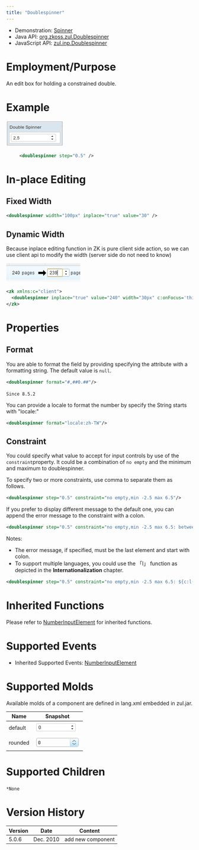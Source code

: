 ```yaml
---
title: "Doublespinner"
---
```



- Demonstration:
  [Spinner](http://www.zkoss.org/zkdemo/input/form_sample)
- Java API: [org.zkoss.zul.Doublespinner](https://www.zkoss.org/javadoc/latest/zk/org/zkoss/zul/Doublespinner.html)
- JavaScript API:
  [zul.inp.Doublespinner](https://www.zkoss.org/javadoc/latest/jsdoc/classes/zul.inp.Doublespinner.html)


# Employment/Purpose

An edit box for holding a constrained double.

# Example

![](/zk_component_ref/images/ZKComRef_Doublespinner.png)

```xml
     <doublespinner step="0.5" />
```

# In-place Editing

## Fixed Width

```xml
<doublespinner width="100px" inplace="true" value="30" />
```

## Dynamic Width

Because inplace editing function in ZK is pure client side action, so we
can use client api to modify the width (server side do not need to know)

![](/zk_component_ref/images/ZK_Component_Reference-Input-Spinner-inplace.jpg)

```xml
<zk xmlns:c="client">
  <doublespinner inplace="true" value="240" width="30px" c:onFocus='this.setWidth("60px")' c:onBlur='this.setWidth("30px")' />
</zk>
```

# Properties

## Format

You are able to format the field by providing specifying the attribute
with a formatting string. The default value is `null`.

```xml
<doublespinner format="#,##0.##"/>
```

`Since 8.5.2`

You can provide a locale to format the number by specify the String
starts with "locale:"

```xml
<doublespinner format="locale:zh-TW"/>
```

## Constraint

You could specify what value to accept for input controls by use of the
`constraint`property. It could be a combination of `no empty` and the
minimum and maximum to doublespinner.

To specify two or more constraints, use comma to separate them as
follows.

```xml
<doublespinner step="0.5" constraint="no empty,min -2.5 max 6.5"/>
```

If you prefer to display different message to the default one, you can
append the error message to the constraint with a colon.

```xml
<doublespinner step="0.5" constraint="no empty,min -2.5 max 6.5: between -2.5 to 6.5"/>
```

Notes:

- The error message, if specified, must be the last element and start
  with colon.
- To support multiple languages, you could use the 「l」 function as
  depicted in the **Internationalization** chapter.

```xml
<doublespinner step="0.5" constraint="no empty,min -2.5 max 6.5: ${c:l('err.msg.doublespinner')}"/>
```

# Inherited Functions

Please refer to [ NumberInputElement]({{site.baseurl}}/zk_component_ref/numberinputelement)
for inherited functions.

# Supported Events

- Inherited Supported Events: [ NumberInputElement]({{site.baseurl}}/zk_component_ref/numberinputelement#Supported_Events)

# Supported Molds

Available molds of a component are defined in lang.xml embedded in
zul.jar.

| Name | Snapshot |
|---|---|
| default | ![](/zk_component_ref/images/spinner_mold_default.png) |
| rounded | ![](/zk_component_ref/images/spinner_mold_rounded.png) |

# Supported Children

`*None`



# Version History



| Version | Date      | Content           |
|---------|-----------|-------------------|
| 5.0.6   | Dec. 2010 | add new component |


